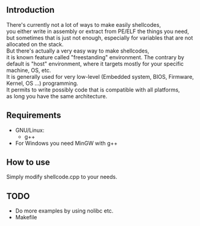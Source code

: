 ## Introduction
There's currently not a lot of ways to make easily shellcodes,<br>
you either write in assembly or extract from PE/ELF the things you need,<br>
but sometimes that is just not enough, especially for variables that are not allocated on the stack.<br>
But there's actually a very easy way to make shellcodes,<br>
it is known feature called "freestanding" environment.
The contrary by default is "host" environment, where it targets mostly for your specific machine, OS, etc.<br>
It is generally used for very low-level (Embedded system, BIOS, Firmware, Kernel, OS ...) programming.<br>
It permits to write possibly code that is compatible with all platforms,<br>
as long you have the same architecture.
## Requirements
- GNU/Linux:
    - g++ 
- For Windows you need MinGW with g++
## How to use
Simply modify shellcode.cpp to your needs.
## TODO
- Do more examples by using nolibc etc.
- Makefile
